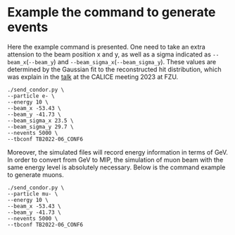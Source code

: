 # Example the command to generate events

Here the example command is presented.
One need to take an extra attension to the beam position x and y, as well as a sigma indicated as `--beam_x`(`--beam_y`) and `--beam_sigma_x`(`--beam_sigma_y`).
These values are determined by the Gaussian fit to the reconstructed hit distribution, which was explain in the [talk](https://agenda.linearcollider.org/event/10098/contributions/53072/attachments/39111/61634/CM_09.pdf) at the CALICE meeting 2023 at FZU.

```shell
./send_condor.py \
--particle e- \
--energy 10 \
--beam_x -53.43 \
--beam_y -41.73 \
--beam_sigma_x 23.5 \
--beam_sigma_y 29.7 \
--nevents 5000 \
--tbconf TB2022-06_CONF6
```

Moreover, the simulated files will record energy information in terms of GeV.
In order to convert from GeV to MIP, the simulation of muon beam with the same energy level is absolutely necessary.
Below is the command example to generate muons.

```shell
./send_condor.py \
--particle mu- \
--energy 10 \
--beam_x -53.43 \
--beam_y -41.73 \
--nevents 5000 \
--tbconf TB2022-06_CONF6
```
